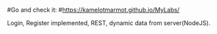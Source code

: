 #Go and check it:
#https://kamelotmarmot.github.io/MyLabs/

Login, Register implemented, REST, dynamic data from server(NodeJS).
